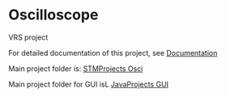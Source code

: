 # Oscilloscope
VRS project

For detailed documentation of this project, see
[Documentation](https://github.com/Jan123544/Oscilloscope/blob/master/Dokumentacia/main.pdf)

Main project folder is: [STMProjects Osci](https://github.com/Jan123544/Oscilloscope/tree/master/STMProjects/osci)

Main project folder for GUI isL [JavaProjects GUI](https://github.com/Jan123544/Oscilloscope/tree/master/JAVAProjects/Osci_SignalGeneratorGUI)
